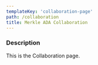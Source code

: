 ```yaml
---
templateKey: 'collaboration-page'
path: /collaboration
title: Merkle ADA Collaboration
---
```

### Description
This is the Collaboration page.